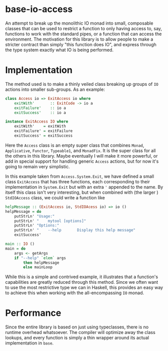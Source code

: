 base-io-access
==============

An attempt to break up the monolithic IO monad into small, composable classes
that can be used to restrict a function to only having access to, say, functions
to work with the standard pipes, or a function that can access the environment.
The motivation for this library is to allow people to make a stricter contract
than simply "this function does IO", and express through the type system exactly
what IO is being performed.

Implementation
==============

The method used is to make a thinly veiled class breaking up groups of `IO`
actions into smaller sub-groups.  As an example:

```haskell
class Access io => ExitAccess io where
    exitWith'       :: ExitCode -> io a
    exitFailure'    :: io a
    exitSuccess'    :: io a

instance ExitAccess IO where
    exitWith'    = exitWith
    exitFailure' = exitFailure
    exitSuccess' = exitSuccess
```

Here the `Access` class is an empty super class that combines `Monad`, 
`Applicative`, `Functor`, `Typeable1`, and `MonadFix`.  It is the super class 
for all the others in this library.  Maybe eventually I will make it more 
powerful, or add in special support for handling generic `Access` actions, but 
for now it's going to remain very simplistic.

In this example taken from `Access.System.Exit`, we have defined a small class
`ExitAccess` that has three functions, each corresponding to their 
implementation in `System.Exit` but with an extra `'` appended to the name.
By itself this class isn't very interesting, but when combined with (the larger
) `StdIOAccess` class, we could write a function like

```haskell
helpMessage :: (ExitAccess io, StdIOAcess io) => io ()
helpMessage = do
    putStrLn' "Usage:"
    putStrLn' "    mytool [options]"
    putStrLn' "Options:"
    putStrLn' "    --help       Display this help message"
    exitSuccess'

main :: IO ()
main = do
    args <- getArgs
    if "--help" `elem` args
        then helpMessage
        else mainLoop
```

While this is a simple and contrived example, it illustrates that a function's 
capabilities are greatly reduced through this method.  Since we often want to
use the most restrictive type we can in Haskell, this provides an easy way to
achieve this when working with the all-encompassing `IO` monad.

Performance
===========

Since the entire library is based on just using typeclasses, there is no runtime
overhead whatsoever.  The compiler will optimize away the class lookups, and
every function is simply a thin wrapper around its actual implementation in
`base`.
